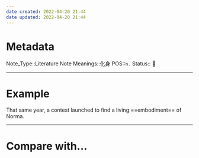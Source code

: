 ```yaml
---
date created: 2022-04-20 21:44
date updated: 2022-04-20 21:44
---
```


# Metadata

Note_Type::Literature Note
Meanings::化身
POS::`n.`
Status:: 👶

---

# Example

That same year, a contest launched to find a living ==embodiment== of Norma.

---

# Compare with...
